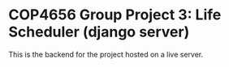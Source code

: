 COP4656 Group Project 3: Life Scheduler (django server)
=================================================

This is the backend for the project hosted on a live server.
